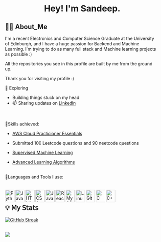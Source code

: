 
<!--<a href="https://github.com/Moonshallow5/readme-typing-svg"> <img src="https://readme-typing-svg.herokuapp.com?lines=I+love+Python.;I+love+Learning.;I+love+Java.;I+love+Programming.&center=true&width=500&height=50"></a>-->

<h1 align="center">

Hey! I'm Sandeep.
    
</h1>

##  🧑‍💻 About_Me

I'm a recent Electronics and Computer Science Graduate at the University of Edinburgh, and I have a huge passion for Backend and Machine Learning. I'm trying to do as many full stack and Machine learning projects as possible :)

All the repositories you see in this profile are built by me from the ground up. 

Thank you for visiting my profile :)

🔭 Exploring
- Building things stuck on my head
- 📫 Sharing updates on [LinkedIn](https://www.linkedin.com/in/sandeep-singh-557510200/)

<br/>



🔦Skills achieved:

- <a href="https://explore.skillbuilder.aws/learn/course/134/play;state=%5Bobject%20Object%5D;autoplay=0">AWS Cloud Practicioner Essentials</a>

- Submitted 100 Leetcode questions and 90 neetcode questions

- <a href="https://www.coursera.org/account/accomplishments/verify/OWO8ZJYO8G81"> Supervised Machine Learning </a>
- <a href="https://www.coursera.org/account/accomplishments/verify/GSBGS5KX47NW"> Advanced Learning Algorithms</a>
<br/><br/>







🔧Languages and Tools I use:
<br><br><br>
<img align="left" alt="Python" width="30px" height="40px" src="https://cdn.jsdelivr.net/gh/devicons/devicon/icons/python/python-plain.svg" />&nbsp;
<img align="left" alt="Java" width="30px" height="40px" src="https://cdn.jsdelivr.net/gh/devicons/devicon/icons/java/java-original.svg"/>&nbsp;
<img align="left" alt="HTML" width="30px" height="40px"  src="https://cdn.jsdelivr.net/gh/devicons/devicon/icons/html5/html5-plain.svg" />&nbsp;
<img align="left" alt="CSS" width="30px" height="40px" src="https://cdn.jsdelivr.net/gh/devicons/devicon/icons/css3/css3-plain.svg" />&nbsp;
<img align="left" alt="JavaScript" width="30px" height="40px" src="https://cdn.jsdelivr.net/gh/devicons/devicon/icons/javascript/javascript-plain.svg" />&nbsp;
<img align="left" alt="React" width="30px" height="40px" src="https://cdn.jsdelivr.net/gh/devicons/devicon/icons/react/react-original.svg" />&nbsp;
<img align="left" alt="MySQL" width="30px" height="40px" src="https://cdn.jsdelivr.net/gh/devicons/devicon/icons/mysql/mysql-original.svg" />&nbsp;
<img align="left" alt="Linux" width="30px" height="40px" src="https://cdn.jsdelivr.net/gh/devicons/devicon/icons/linux/linux-original.svg" />&nbsp;
<img align="left" alt="Git" width="30px" height="40px" src="https://cdn.jsdelivr.net/gh/devicons/devicon/icons/git/git-original.svg" />&nbsp;
<img align="left" alt="C" width="30px" height="40px"   src="https://cdn.jsdelivr.net/gh/devicons/devicon/icons/c/c-plain.svg"  />
<img align="left" alt="C++" width="30px" height="40px" src="https://cdn.jsdelivr.net/gh/devicons/devicon/icons/cplusplus/cplusplus-original.svg" />



## 💡 𝖬𝗒 𝖲𝗍𝖺𝗍𝗌
 [![GitHub Streak](https://streak-stats.demolab.com?user=Moonshallow5&theme=cobalt&hide_border=true&border_radius=4.8)](https://git.io/streak-stats) 
<br><br>

 <a href="https://github.com/anuraghazra/github-readme-stats"><img align="center" src="https://github-readme-stats.vercel.app/api/top-langs/?username=Moonshallow5&layout=compact&theme=buefy&hide_border=true" /></a>
<!--
<p>&nbsp;<img align="center" src="https://github-readme-stats.vercel.app/api?username=Moonshallow5&show_icons=true&locale=en" alt="Moonshallow5" /></p>

<p><img align="center" src="https://github-readme-streak-stats.herokuapp.com/?user=Moonshallow5&" alt="Moonshallow5" /></p>

--->
<!---
Moonshallow5/Moonshallow5 is a ✨ special ✨ repository because its `README.md` (this file) appears on your GitHub profile.
You can click the Preview link to take a look at your changes.
--->


